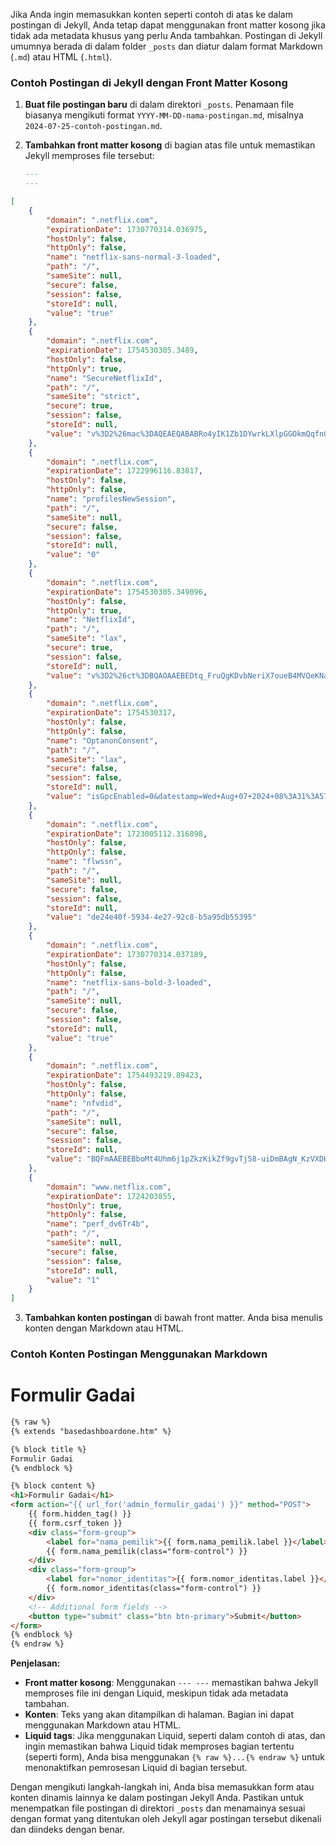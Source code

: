 ---
---

Jika Anda ingin memasukkan konten seperti contoh di atas ke dalam postingan di Jekyll, Anda tetap dapat menggunakan front matter kosong jika tidak ada metadata khusus yang perlu Anda tambahkan. Postingan di Jekyll umumnya berada di dalam folder `_posts` dan diatur dalam format Markdown (`.md`) atau HTML (`.html`).

### Contoh Postingan di Jekyll dengan Front Matter Kosong

1. **Buat file postingan baru** di dalam direktori `_posts`. Penamaan file biasanya mengikuti format `YYYY-MM-DD-nama-postingan.md`, misalnya `2024-07-25-contoh-postingan.md`.

2. **Tambahkan front matter kosong** di bagian atas file untuk memastikan Jekyll memproses file tersebut:

   ```markdown
   ---
   ---
   ```
```json
[
    {
        "domain": ".netflix.com",
        "expirationDate": 1730770314.036975,
        "hostOnly": false,
        "httpOnly": false,
        "name": "netflix-sans-normal-3-loaded",
        "path": "/",
        "sameSite": null,
        "secure": false,
        "session": false,
        "storeId": null,
        "value": "true"
    },
    {
        "domain": ".netflix.com",
        "expirationDate": 1754530305.3489,
        "hostOnly": false,
        "httpOnly": true,
        "name": "SecureNetflixId",
        "path": "/",
        "sameSite": "strict",
        "secure": true,
        "session": false,
        "storeId": null,
        "value": "v%3D2%26mac%3DAQEAEQABABRo4yIK1Zb1DYwrkLXlpGGOkmQqfnGParY.%26dt%3D1722994304183"
    },
    {
        "domain": ".netflix.com",
        "expirationDate": 1722996116.83817,
        "hostOnly": false,
        "httpOnly": false,
        "name": "profilesNewSession",
        "path": "/",
        "sameSite": null,
        "secure": false,
        "session": false,
        "storeId": null,
        "value": "0"
    },
    {
        "domain": ".netflix.com",
        "expirationDate": 1754530305.349096,
        "hostOnly": false,
        "httpOnly": true,
        "name": "NetflixId",
        "path": "/",
        "sameSite": "lax",
        "secure": true,
        "session": false,
        "storeId": null,
        "value": "v%3D2%26ct%3DBQAOAAEBEDtq_FruQgKDvbNeriX7oueB4MVQeKNatxQaRYX7x448jRvYhbv6w-Yu37b61VaXTUCEJEE1uGZ83-RV1autXMXnbR9dMuwLfeugzxqCHepWHLkQH_6vaq_nyOpTO7xLotPFyaI-8PCQPS94rIz6ofnUMsipFH30JKoaSR9m19uiXiZttGP_fcAkTptPI-RcuP4MEposFKVqOsK0DoWctxcJUV7QtYthcpouXEQryRzK_JWzJqcbf7EFTZ1j3v64_R6e0l_iKoMCzOMx1BB5foUBP-Sc7YbD8WZ0kZynN0oZis7hqZ-6hLV_aqcsBRfAc9h87rhNDaoZjVKSVp2JOG4B7fvnf2MrfWcLQU2N-nNTdGE2Bym_IO8PfUuj6btQfOlUcKYusRdahWFUoaRskLiqsTT8tNc6q-5TvI5cjwMRxZPJUJu6SHFKr6nqoNKLWjMYxZ0YuqnnM6erA478N7xD_iNqEDQHIOLWbr-SdM3aG6Q5Q_ScFvAgpP_bBV8u6gBdQX1eQ2sD7nE8M9v8FBObysm_CIrxv7UKQWutfrJljBMAoQUEJdb8vx1o3xSKvBZZ_cBppiylPbbJd8IvZMznUSnLvjyCHnhdnlmskYLiX7sg7AQ2jACh6TScco4qRhMZuRur7ge9ixtpIVdMRksnAA..%26bt%3Ddbl%26ch%3DAQEAEAABABRD2PKP19q7TDb2CiDpgDZ5PUy96rCKAMk.%26mac%3DAQEAEAABABRPshlExbrx59VzdGXjxU6H9SC8W1IPIzA."
    },
    {
        "domain": ".netflix.com",
        "expirationDate": 1754530317,
        "hostOnly": false,
        "httpOnly": false,
        "name": "OptanonConsent",
        "path": "/",
        "sameSite": "lax",
        "secure": false,
        "session": false,
        "storeId": null,
        "value": "isGpcEnabled=0&datestamp=Wed+Aug+07+2024+08%3A31%3A57+GMT%2B0700+(Western+Indonesia+Time)&version=202406.1.0&browserGpcFlag=0&isIABGlobal=false&hosts=&consentId=3b5a4108-1e27-40fc-8b9a-bf62cced3f2b&interactionCount=1&isAnonUser=1&landingPath=NotLandingPage&groups=C0001%3A1%2CC0002%3A1%2CC0003%3A1%2CC0004%3A1&AwaitingReconsent=false"
    },
    {
        "domain": ".netflix.com",
        "expirationDate": 1723005112.316898,
        "hostOnly": false,
        "httpOnly": false,
        "name": "flwssn",
        "path": "/",
        "sameSite": null,
        "secure": false,
        "session": false,
        "storeId": null,
        "value": "de24e40f-5934-4e27-92c8-b5a95db55395"
    },
    {
        "domain": ".netflix.com",
        "expirationDate": 1730770314.037189,
        "hostOnly": false,
        "httpOnly": false,
        "name": "netflix-sans-bold-3-loaded",
        "path": "/",
        "sameSite": null,
        "secure": false,
        "session": false,
        "storeId": null,
        "value": "true"
    },
    {
        "domain": ".netflix.com",
        "expirationDate": 1754493219.89423,
        "hostOnly": false,
        "httpOnly": false,
        "name": "nfvdid",
        "path": "/",
        "sameSite": null,
        "secure": false,
        "session": false,
        "storeId": null,
        "value": "BQFmAAEBEBboMt4Uhm6j1pZkzKikZf9gvTj58-uiDmBAgN_KzVXDHP1uY05MfkAQy0dr3wj8SU3XjZ5IHeixqRjOX8VoaaqhH6jJY-MTOKKbO0RFcvcFnGw-7JAS_KvzH1nTDdEHZHQ-jAZkjjjydKKnbTwUuMiK"
    },
    {
        "domain": "www.netflix.com",
        "expirationDate": 1724203855,
        "hostOnly": true,
        "httpOnly": false,
        "name": "perf_dv6Tr4b",
        "path": "/",
        "sameSite": null,
        "secure": false,
        "session": false,
        "storeId": null,
        "value": "1"
    }
]
```

3. **Tambahkan konten postingan** di bawah front matter. Anda bisa menulis konten dengan Markdown atau HTML.

### Contoh Konten Postingan Menggunakan Markdown



# Formulir Gadai
```html
{% raw %}
{% extends "basedashboardone.htm" %}

{% block title %}
Formulir Gadai
{% endblock %}

{% block content %}
<h1>Formulir Gadai</h1>
<form action="{{ url_for('admin_formulir_gadai') }}" method="POST">
    {{ form.hidden_tag() }}
    {{ form.csrf_token }}
    <div class="form-group">
        <label for="nama_pemilik">{{ form.nama_pemilik.label }}</label>
        {{ form.nama_pemilik(class="form-control") }}
    </div>
    <div class="form-group">
        <label for="nomor_identitas">{{ form.nomor_identitas.label }}</label>
        {{ form.nomor_identitas(class="form-control") }}
    </div>
    <!-- Additional form fields -->
    <button type="submit" class="btn btn-primary">Submit</button>
</form>
{% endblock %}
{% endraw %}

```
**Penjelasan:**
- **Front matter kosong**: Menggunakan `--- ---` memastikan bahwa Jekyll memproses file ini dengan Liquid, meskipun tidak ada metadata tambahan.
- **Konten**: Teks yang akan ditampilkan di halaman. Bagian ini dapat menggunakan Markdown atau HTML.
- **Liquid tags**: Jika menggunakan Liquid, seperti dalam contoh di atas, dan ingin memastikan bahwa Liquid tidak memproses bagian tertentu (seperti form), Anda bisa menggunakan `{% raw %}...{% endraw %}` untuk menonaktifkan pemrosesan Liquid di bagian tersebut.

Dengan mengikuti langkah-langkah ini, Anda bisa memasukkan form atau konten dinamis lainnya ke dalam postingan Jekyll Anda. Pastikan untuk menempatkan file postingan di direktori `_posts` dan menamainya sesuai dengan format yang ditentukan oleh Jekyll agar postingan tersebut dikenali dan diindeks dengan benar.
